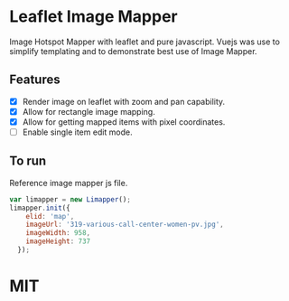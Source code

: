 # Leaflet Image Mapper

Image Hotspot Mapper with leaflet and pure javascript.  Vuejs was use to simplify templating and to demonstrate best use of Image Mapper.

## Features

- [x] Render image on leaflet with zoom and pan capability.
- [x] Allow for rectangle image mapping.
- [x] Allow for getting mapped items with pixel coordinates.
- [ ] Enable single item edit mode.

## To run
Reference image mapper js file.

```javascript
var limapper = new Limapper();
limapper.init({ 
    elid: 'map', 
    imageUrl: '319-various-call-center-women-pv.jpg', 
    imageWidth: 958, 
    imageHeight: 737
  });
```

# MIT
